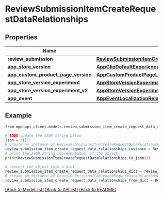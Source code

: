 # ReviewSubmissionItemCreateRequestDataRelationships


## Properties

Name | Type | Description | Notes
------------ | ------------- | ------------- | -------------
**review_submission** | [**ReviewSubmissionItemCreateRequestDataRelationshipsReviewSubmission**](ReviewSubmissionItemCreateRequestDataRelationshipsReviewSubmission.md) |  | 
**app_store_version** | [**AppClipDefaultExperienceCreateRequestDataRelationshipsReleaseWithAppStoreVersion**](AppClipDefaultExperienceCreateRequestDataRelationshipsReleaseWithAppStoreVersion.md) |  | [optional] 
**app_custom_product_page_version** | [**AppCustomProductPageLocalizationRelationshipsAppCustomProductPageVersion**](AppCustomProductPageLocalizationRelationshipsAppCustomProductPageVersion.md) |  | [optional] 
**app_store_version_experiment** | [**AppStoreVersionExperimentTreatmentRelationshipsAppStoreVersionExperiment**](AppStoreVersionExperimentTreatmentRelationshipsAppStoreVersionExperiment.md) |  | [optional] 
**app_store_version_experiment_v2** | [**AppStoreVersionExperimentTreatmentRelationshipsAppStoreVersionExperiment**](AppStoreVersionExperimentTreatmentRelationshipsAppStoreVersionExperiment.md) |  | [optional] 
**app_event** | [**AppEventLocalizationRelationshipsAppEvent**](AppEventLocalizationRelationshipsAppEvent.md) |  | [optional] 

## Example

```python
from openapi_client.models.review_submission_item_create_request_data_relationships import ReviewSubmissionItemCreateRequestDataRelationships

# TODO update the JSON string below
json = "{}"
# create an instance of ReviewSubmissionItemCreateRequestDataRelationships from a JSON string
review_submission_item_create_request_data_relationships_instance = ReviewSubmissionItemCreateRequestDataRelationships.from_json(json)
# print the JSON string representation of the object
print(ReviewSubmissionItemCreateRequestDataRelationships.to_json())

# convert the object into a dict
review_submission_item_create_request_data_relationships_dict = review_submission_item_create_request_data_relationships_instance.to_dict()
# create an instance of ReviewSubmissionItemCreateRequestDataRelationships from a dict
review_submission_item_create_request_data_relationships_from_dict = ReviewSubmissionItemCreateRequestDataRelationships.from_dict(review_submission_item_create_request_data_relationships_dict)
```
[[Back to Model list]](../README.md#documentation-for-models) [[Back to API list]](../README.md#documentation-for-api-endpoints) [[Back to README]](../README.md)


